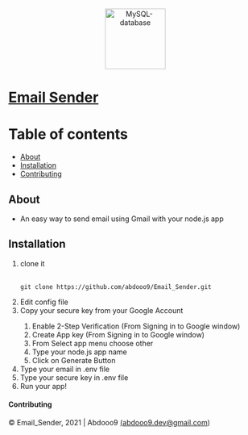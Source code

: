 <div align="center">
	<br />
	<p>
		<a href="https://github.com/abdooo9/Email_Sender"><img src="https://cdn.discordapp.com/attachments/803954103419273216/827591799206838342/email.png" width="120" alt="MySQL-database" /></a>
	</p>
</div>

# [Email Sender](https://github.com/abdooo9/Email_Sender)

# Table of contents

- [About](#about)
- [Installation](#installation)
- [Contributing](#contributing)

## About 

- An easy way to send email using Gmail with your node.js app

## Installation

<ol>

<li> clone it </li>

<br/>

``
git clone https://github.com/abdooo9/Email_Sender.git
``

<li>Edit config file</li>

<li>Copy your secure key from your Google Account</li>

<ol>
    <li>Enable 2-Step Verification (From Signing in to Google window)</li>
    <li>Create App key (From Signing in to Google window)</li>
    <li>From Select app menu choose other</li>
    <li>Type your node.js app name</li>
    <li>Click on Generate Button</li>
</ol> 
<li>Type your email in .env file</li>
<li>Type your secure key in .env file</li>
<li>Run your app!</li>
</ol> 


#### Contributing
© Email_Sender, 2021 | Abdooo9 <a href="mailto:abdooo9.dev@gmail.com">(abdooo9.dev@gmail.com)</a>